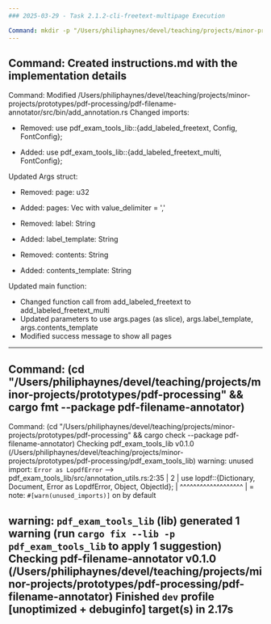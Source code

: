 ```yaml
---
### 2025-03-29 - Task 2.1.2-cli-freetext-multipage Execution

Command: mkdir -p "/Users/philiphaynes/devel/teaching/projects/minor-projects/prototypes/pdf-processing/pdf-filename-annotator/tasks/2.1.2-cli-freetext-multipage"
---
```

Command: Created instructions.md with the implementation details
---
Command: Modified /Users/philiphaynes/devel/teaching/projects/minor-projects/prototypes/pdf-processing/pdf-filename-annotator/src/bin/add_annotation.rs
Changed imports:
- Removed: use pdf_exam_tools_lib::{add_labeled_freetext, Config, FontConfig};
+ Added:   use pdf_exam_tools_lib::{add_labeled_freetext_multi, FontConfig};

Updated Args struct:
- Removed: page: u32
+ Added:   pages: Vec<u32> with value_delimiter = ','
- Removed: label: String
+ Added:   label_template: String
- Removed: contents: String
+ Added:   contents_template: String

Updated main function:
- Changed function call from add_labeled_freetext to add_labeled_freetext_multi
- Updated parameters to use args.pages (as slice), args.label_template, args.contents_template
- Modified success message to show all pages
---
Command: (cd "/Users/philiphaynes/devel/teaching/projects/minor-projects/prototypes/pdf-processing" && cargo fmt --package pdf-filename-annotator)
---
Command: (cd "/Users/philiphaynes/devel/teaching/projects/minor-projects/prototypes/pdf-processing" && cargo check --package pdf-filename-annotator)
Checking pdf_exam_tools_lib v0.1.0 (/Users/philiphaynes/devel/teaching/projects/minor-projects/prototypes/pdf-processing/pdf_exam_tools_lib)
warning: unused import: `Error as LopdfError`
 --> pdf_exam_tools_lib/src/annotation_utils.rs:2:35
  |
2 | use lopdf::{Dictionary, Document, Error as LopdfError, Object, ObjectId};
  |                                   ^^^^^^^^^^^^^^^^^^^
  |
  = note: `#[warn(unused_imports)]` on by default

warning: `pdf_exam_tools_lib` (lib) generated 1 warning (run `cargo fix --lib -p pdf_exam_tools_lib` to apply 1 suggestion)
Checking pdf-filename-annotator v0.1.0 (/Users/philiphaynes/devel/teaching/projects/minor-projects/prototypes/pdf-processing/pdf-filename-annotator)
Finished `dev` profile [unoptimized + debuginfo] target(s) in 2.17s
---
